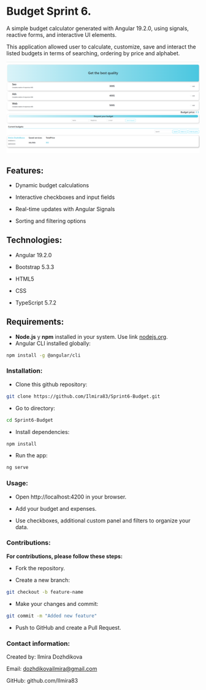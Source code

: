 # Budget Sprint 6.

A simple budget calculator generated with Angular 19.2.0, using signals, reactive forms, and interactive UI elements.

This application allowed user to calculate, customize, save and interact the listed budgets in terms of searching, ordering by price and alphabet.

<img src="https://github.com/Ilmira83/Sprint6-Budget/raw/main/public/assets/Screenshot.png" width="800">

## Features:

- Dynamic budget calculations

- Interactive checkboxes and input fields

- Real-time updates with Angular Signals

- Sorting and filtering options

## Technologies:

- Angular 19.2.0 

- Bootstrap 5.3.3 

- HTML5

- CSS

- TypeScript 5.7.2

## Requirements:

- **Node.js** y **npm** installed in your system. Use link [nodejs.org](https://nodejs.org/).
- Angular CLI installed globally:

```bash
npm install -g @angular/cli
```

### Installation: 

- Clone this github repository:

```bash
git clone https://github.com/Ilmira83/Sprint6-Budget.git
```
- Go to directory:
```bash
cd Sprint6-Budget
```
- Install dependencies:
```bash
npm install
```
- Run the app:
```bash
ng serve
```
### Usage: 

- Open http://localhost:4200 in your browser.

- Add your budget and expenses.

- Use checkboxes, additional custom panel and filters to organize your data.

### Contributions:

**For contributions, please follow these steps:**

- Fork the repository.

- Create a new branch:
```bash
git checkout -b feature-name
```
- Make your changes and commit:
```bash
git commit -m "Added new feature"
```
- Push to GitHub and create a Pull Request.

### Contact information:

Created by: Ilmira Dozhdikova

Email: dozhdikovailmira@gmail.com

GitHub: github.com/Ilmira83